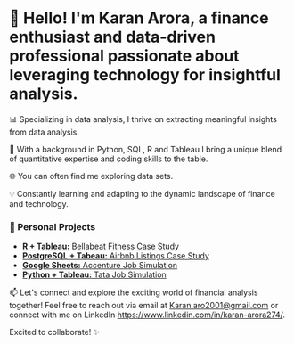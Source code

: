# 👋 Hello! I'm Karan Arora, a finance enthusiast and data-driven professional passionate about leveraging technology for insightful analysis.

📊 Specializing in data analysis, I thrive on extracting meaningful insights from data analysis.

💼 With a background in Python, SQL, R and Tableau I bring a unique blend of quantitative expertise and coding skills to the table.

🌐 You can often find me exploring data sets.

💡 Constantly learning and adapting to the dynamic landscape of finance and technology.

### 🌟 Personal Projects
- [**R + Tableau:** Bellabeat Fitness Case Study](https://github.com/Karanarora274/Bellebeat-Fitness)
- [**PostgreSQL + Tabeau:** Airbnb Listings Case Study](https://github.com/Karanarora274/Airbnb-NYC-Case-Study)
- [**Google Sheets:** Accenture Job Simulation](https://github.com/Karanarora274/Accenture-Data-Analysis-and-Visualisation)
- [**Python + Tableau:** Tata Job Simulation](https://github.com/Karanarora274/Tata-Data-Analysis-and-Visualisation) 

📫 Let's connect and explore the exciting world of financial analysis together! Feel free to reach out via email at Karan.aro2001@gmail.com or connect with me on LinkedIn https://www.linkedin.com/in/karan-arora274/.

Excited to collaborate! ✨


